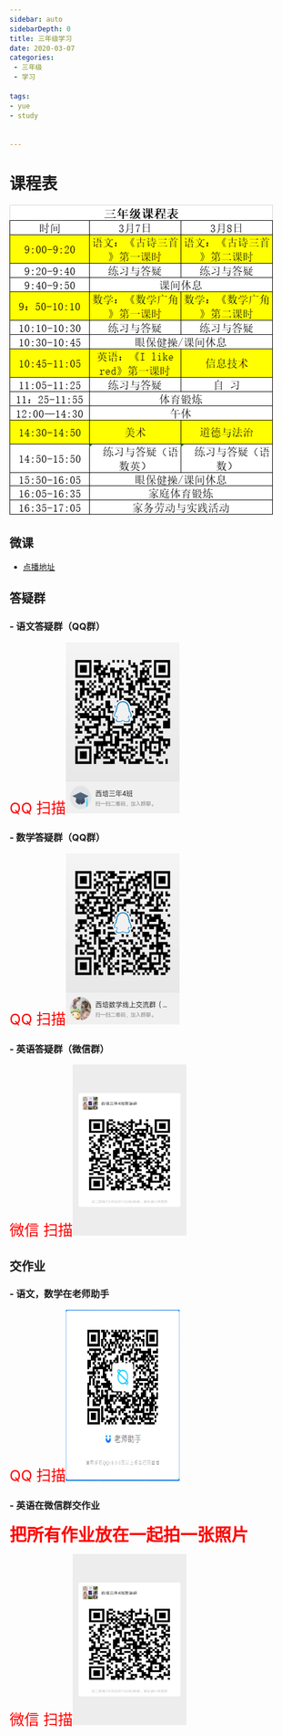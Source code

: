 ```yaml
---
sidebar: auto
sidebarDepth: 0
title: 三年级学习
date: 2020-03-07
categories:
 - 三年级
 - 学习

tags:
- yue
- study


---
```


# 课程表

![](./.yue_study_images/ac6fd352.png)

## 微课
- [点播地址](http://tw.xttjzx.com/liveplatform/twliveLogin/toLogin)

## 答疑群

### - 语文答疑群（QQ群）

<font style="color:red; font-size: 26px">QQ 扫描</font><img src="./.yue_study_images/5e01dba3.png" style="width:200px;height:300px"></img>

### - 数学答疑群（QQ群）

 <font style="color:red; font-size: 26px">QQ 扫描</font><img src="./.yue_study_images/4296a01d.png" style="width:200px;height:300px"></img>

### - 英语答疑群（微信群）
  <font style="color:red; font-size: 26px">微信 扫描</font><img src="./.yue_study_images/f8db6313.png" style="width:200px;height:300px"></img>


## 交作业

### - 语文，数学在老师助手
<font style="color:red; font-size: 26px">QQ 扫描</font><img src="./.yue_study_images/a01ff983.png" style="width:200px;height:300px"></img>

### - 英语在微信群交作业

<font style='color:red;font-weight:800; font-size:30px'>把所有作业放在一起拍一张照片</font>

<font style="color:red; font-size: 26px">微信 扫描</font><img src="./.yue_study_images/f8db6313.png" style="width:200px; height:300px"></img>
